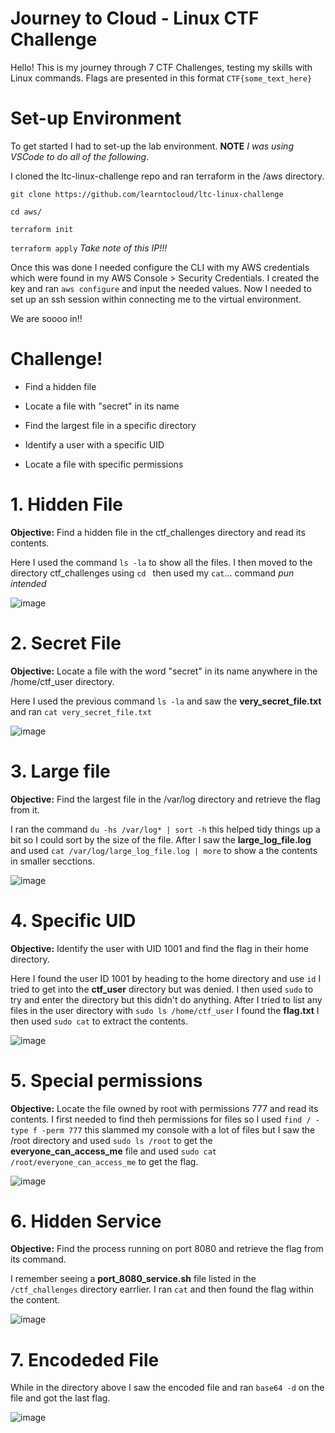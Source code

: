 # Journey to Cloud - Linux CTF Challenge

Hello! This is my journey through 7 CTF Challenges, testing my skills with Linux commands. Flags are presented in this format ``` CTF{some_text_here} ```

# Set-up Environment

To get started I had to set-up the lab environment. **NOTE** _I was using VSCode to do all of the following_.

I cloned the ltc-linux-challenge repo and ran terraform in the /aws directory.

``` git clone https://github.com/learntocloud/ltc-linux-challenge ```

``` cd aws/ ```

``` terraform init ```

``` terraform apply ```
_Take note of this IP!!!_

Once this was done I needed configure the CLI with my AWS credentials which were found in my AWS Console > Security Credentials. I created the key and ran ``` aws configure ``` and input the needed values. Now I needed to set up an ssh session within connecting me to the virtual environment.

We are soooo in!!

# Challenge!

- Find a hidden file

- Locate a file with "secret" in its name

- Find the largest file in a specific directory

- Identify a user with a specific UID

- Locate a file with specific permissions

# 1. Hidden File
**Objective:** Find a hidden file in the ctf_challenges directory and read its contents.

Here I used the command ``` ls -la ``` to show all the files. I then moved to the directory ctf_challenges using ```cd ``` then used my  ``` cat ```... command _pun intended_ 

![image](https://github.com/user-attachments/assets/ca43d086-58d8-4f7d-9374-a33c5b9bd9f2)


# 2. Secret File
**Objective:** Locate a file with the word "secret" in its name anywhere in the /home/ctf_user directory.

Here I used the previous command ``` ls -la ``` and saw the **very_secret_file.txt** and ran ``` cat very_secret_file.txt ``` 

![image](https://github.com/user-attachments/assets/59203fcf-2f49-421d-8e3d-8492f027b2af)

# 3. Large file
**Objective:** Find the largest file in the /var/log directory and retrieve the flag from it.

I ran the command ``` du -hs /var/log* | sort -h ``` this helped tidy things up a bit so I could sort by the size of the file. After I saw the **large_log_file.log** and used ``` cat /var/log/large_log_file.log | more ``` to show a the contents in smaller secctions. 

![image](https://github.com/user-attachments/assets/5c1926d6-bfdf-41a6-ac32-859508765ea6)

# 4. Specific UID
**Objective:** Identify the user with UID 1001 and find the flag in their home directory.

Here I found the user ID 1001 by heading to the home directory and use ``` id ``` I tried to get into the **ctf_user** directory but was denied. I then used ``` sudo ``` to try and enter the directory but this didn't do anything. After I tried to list any files in the user directory with ``` sudo ls /home/ctf_user ``` I found the **flag.txt** I then used ``` sudo cat ``` to extract the contents.

![image](https://github.com/user-attachments/assets/cb095979-3e66-4a3b-8fe1-c165ab9c3589)

# 5. Special permissions 
**Objective:** Locate the file owned by root with permissions 777 and read its contents.
I first needed to find theh permissions for files so I used ``` find / -type f -perm 777 ``` this slammed my console with a lot of files but I saw the /root directory and used ``` sudo ls /root ``` to get the **everyone_can_access_me** file and used ``` sudo cat /root/everyone_can_access_me ``` to get the flag.

![image](https://github.com/user-attachments/assets/3ac122ee-30de-4e42-ac4a-290dde5c437a)


# 6. Hidden Service
**Objective:** Find the process running on port 8080 and retrieve the flag from its command.

I remember seeing a **port_8080_service.sh** file listed in the ``` /ctf_challenges ``` directory earrlier. I ran ``` cat ``` and then found the flag within the content.

![image](https://github.com/user-attachments/assets/f98c5db3-cc63-4bd9-b81d-7c639c27a655)


# 7. Encodeded File

While in the directory above I saw the encoded file and ran ``` base64 -d ``` on the file and got the last flag.

![image](https://github.com/user-attachments/assets/9a2bdcfc-abc6-4e3f-83fe-00887e716951)




